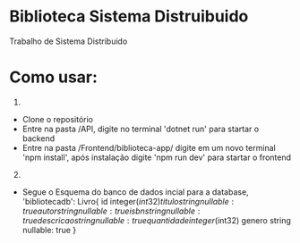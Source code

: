 # Biblioteca Sistema Distruibuido
 Trabalho de Sistema Distribuido

# Como usar:
1)
 - Clone o repositório
 - Entre na pasta /API, digite no terminal 'dotnet run' para startar o backend
 - Entre na pasta /Frontend/biblioteca-app/ digite em um novo terminal 'npm install', após instalação digite 'npm run dev' para startar o frontend

2)
 - Segue o Esquema do banco de dados incial para a database, 'bibliotecadb':
Livro{
 id	integer($int32)
 titulo	string nullable: true
 autor	string nullable: true
 isbn	string nullable: true
 descricao	string nullable: true
 quantidade	integer($int32)
 genero	string nullable: true
} 
